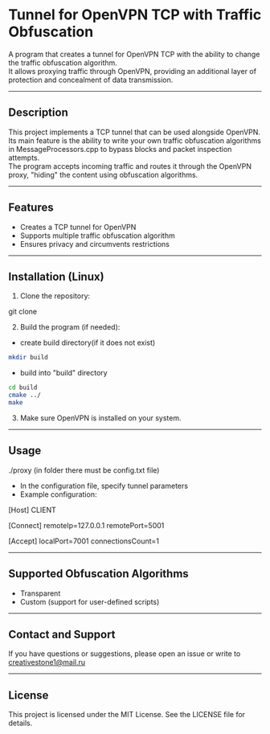 # Tunnel for OpenVPN TCP with Traffic Obfuscation

A program that creates a tunnel for OpenVPN TCP with the ability to change the traffic obfuscation algorithm.  
It allows proxying traffic through OpenVPN, providing an additional layer of protection and concealment of data transmission.

---

## Description

This project implements a TCP tunnel that can be used alongside OpenVPN.  
Its main feature is the ability to write your own traffic obfuscation algorithms in MessageProcessors.cpp to bypass blocks and packet inspection attempts.  
The program accepts incoming traffic and routes it through the OpenVPN proxy, "hiding" the content using obfuscation algorithms.

---

## Features

- Creates a TCP tunnel for OpenVPN
- Supports multiple traffic obfuscation algorithm
- Ensures privacy and circumvents restrictions

---

## Installation (Linux)

1. Clone the repository:  

git clone <your-repo-URL>

2. Build the program (if needed):
- create build directory(if it does not exist)
```bash
mkdir build
```

- build into "build" directory
```bash
cd build
cmake ../
make
```

3. Make sure OpenVPN is installed on your system.

---

## Usage

./proxy
(in folder there must be config.txt file)


- In the configuration file, specify tunnel parameters
- Example configuration:

[Host]
CLIENT

[Connect]
remoteIp=127.0.0.1
remotePort=5001

[Accept]
localPort=7001
connectionsCount=1

---

## Supported Obfuscation Algorithms

- Transparent
- Custom (support for user-defined scripts)

---

## Contact and Support

If you have questions or suggestions, please open an issue or write to creativestone1@mail.ru

---

## License

This project is licensed under the MIT License. See the LICENSE file for details.
